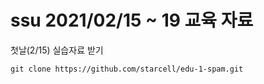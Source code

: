 # ssu 2021/02/15 ~ 19 교육 자료  
첫날(2/15) 실습자료 받기
```
git clone https://github.com/starcell/edu-1-spam.git
```
